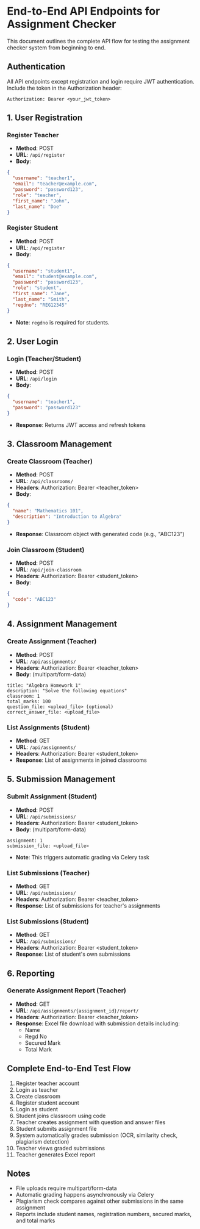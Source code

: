 # End-to-End API Endpoints for Assignment Checker

This document outlines the complete API flow for testing the assignment checker system from beginning to end.

## Authentication
All API endpoints except registration and login require JWT authentication. Include the token in the Authorization header:
```
Authorization: Bearer <your_jwt_token>
```

## 1. User Registration

### Register Teacher
- **Method**: POST
- **URL**: `/api/register`
- **Body**:
```json
{
  "username": "teacher1",
  "email": "teacher@example.com",
  "password": "password123",
  "role": "teacher",
  "first_name": "John",
  "last_name": "Doe"
}
```

### Register Student
- **Method**: POST
- **URL**: `/api/register`
- **Body**:
```json
{
  "username": "student1",
  "email": "student@example.com",
  "password": "password123",
  "role": "student",
  "first_name": "Jane",
  "last_name": "Smith",
  "regdno": "REG12345"
}
```
- **Note**: `regdno` is required for students.

## 2. User Login

### Login (Teacher/Student)
- **Method**: POST
- **URL**: `/api/login`
- **Body**:
```json
{
  "username": "teacher1",
  "password": "password123"
}
```
- **Response**: Returns JWT access and refresh tokens

## 3. Classroom Management

### Create Classroom (Teacher)
- **Method**: POST
- **URL**: `/api/classrooms/`
- **Headers**: Authorization: Bearer <teacher_token>
- **Body**:
```json
{
  "name": "Mathematics 101",
  "description": "Introduction to Algebra"
}
```
- **Response**: Classroom object with generated code (e.g., "ABC123")

### Join Classroom (Student)
- **Method**: POST
- **URL**: `/api/join-classroom`
- **Headers**: Authorization: Bearer <student_token>
- **Body**:
```json
{
  "code": "ABC123"
}
```

## 4. Assignment Management

### Create Assignment (Teacher)
- **Method**: POST
- **URL**: `/api/assignments/`
- **Headers**: Authorization: Bearer <teacher_token>
- **Body**: (multipart/form-data)
```
title: "Algebra Homework 1"
description: "Solve the following equations"
classroom: 1
total_marks: 100
question_file: <upload_file> (optional)
correct_answer_file: <upload_file>
```

### List Assignments (Student)
- **Method**: GET
- **URL**: `/api/assignments/`
- **Headers**: Authorization: Bearer <student_token>
- **Response**: List of assignments in joined classrooms

## 5. Submission Management

### Submit Assignment (Student)
- **Method**: POST
- **URL**: `/api/submissions/`
- **Headers**: Authorization: Bearer <student_token>
- **Body**: (multipart/form-data)
```
assignment: 1
submission_file: <upload_file>
```
- **Note**: This triggers automatic grading via Celery task

### List Submissions (Teacher)
- **Method**: GET
- **URL**: `/api/submissions/`
- **Headers**: Authorization: Bearer <teacher_token>
- **Response**: List of submissions for teacher's assignments

### List Submissions (Student)
- **Method**: GET
- **URL**: `/api/submissions/`
- **Headers**: Authorization: Bearer <student_token>
- **Response**: List of student's own submissions

## 6. Reporting

### Generate Assignment Report (Teacher)
- **Method**: GET
- **URL**: `/api/assignments/{assignment_id}/report/`
- **Headers**: Authorization: Bearer <teacher_token>
- **Response**: Excel file download with submission details including:
  - Name
  - Regd No
  - Secured Mark
  - Total Mark

## Complete End-to-End Test Flow

1. Register teacher account
2. Login as teacher
3. Create classroom
4. Register student account
5. Login as student
6. Student joins classroom using code
7. Teacher creates assignment with question and answer files
8. Student submits assignment file
9. System automatically grades submission (OCR, similarity check, plagiarism detection)
10. Teacher views graded submissions
11. Teacher generates Excel report

## Notes
- File uploads require multipart/form-data
- Automatic grading happens asynchronously via Celery
- Plagiarism check compares against other submissions in the same assignment
- Reports include student names, registration numbers, secured marks, and total marks

